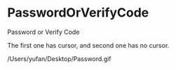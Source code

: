 # PasswordOrVerifyCode

Password or Verify Code

The first one has cursor, and second one has no cursor. 

/Users/yufan/Desktop/Password.gif